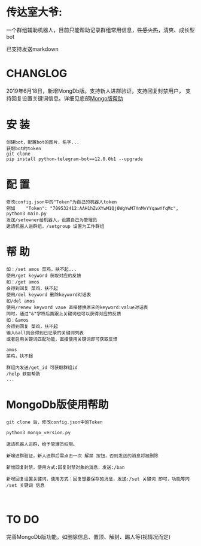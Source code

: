 # 传达室大爷:

一个群组辅助机器人，目前只能帮助记录群组常用信息，~~性感火热~~，清爽、成长型bot

已支持发送markdown

# CHANGLOG
2019年6月18日，新增MongDb版。支持新人进群验证，支持回复封禁用户， 支持回复设置关键词信息。详细见底部[Mongo版帮助](https://github.com/dgfun/daye/blob/master/README.md#mongodb%E7%89%88%E4%BD%BF%E7%94%A8%E5%B8%AE%E5%8A%A9)

# 安 装

```
创建bot，配置bot的图片，名字...
获取bot的token
git clone 
pip install python-telegram-bot==12.0.0b1 --upgrade

```

# 配 置
```
修改config.json中的"Token"为自己的机器人token
例如    "Token": "709532412:AAH1hZvXYwM1Qj0WgYwM7YnMvYYqawYfqMc",
python3 main.py
发送/setowner给机器人，设置自己为管理员
邀请机器人进群组，/setgroup 设置为工作群组
```
# 帮 助
```使用/set keyword value 设置对话表keyword:value，即输入一个关键词keyword，设定对应的反馈value
如：/set amos 菜鸡，扶不起...
使用/get keyword 获取对应的反馈
如：/get amos
会得到回复 菜鸡，扶不起
使用/del keyword 删除keyword对话表
如/del amos
使用/renew keyword vaue 直接替换原来的keyword:value对话表
同时，通过"&"字符后面跟上关键词也可以获得对应的反馈
如：&amos 
会得到回复 菜鸡，扶不起
输入&all则会得到已记录的关键词列表
或者启用关键词匹配功能，直接使用关键词即可获取反馈

amos
菜鸡，扶不起

群组内发送/get_id 可获取群组id
/help 获取帮助
...
```
# MongoDb版使用帮助
```
git clone 后，修改config.json中的Token

python3 mongo_version.py

邀请机器人进群，给予管理员权限。

新增进群验证，新人进群后需点击一次 解禁 按钮，否则发送的消息将被删除

新增回复封禁，使用方式:回复封禁对象的消息，发送:/ban

新增回复设置关键词，使用方式：回复想要保存的消息，发送:/set 关键词 即可，功能等同 /set 关键词 信息



```


# TO DO

完善MongoDb版功能。如删除信息、置顶、解封、踢人等(视情况而定)
